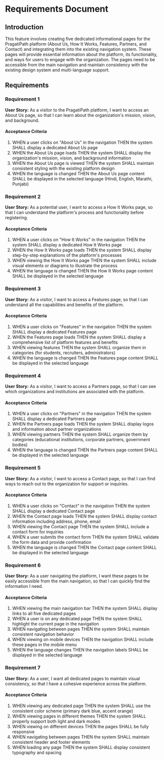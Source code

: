 # Requirements Document

## Introduction

This feature involves creating five dedicated informational pages for the PragatiPath platform (About Us, How It Works, Features, Partners, and Contact) and integrating them into the existing navigation system. These pages will provide essential information about the platform, its functionality, and ways for users to engage with the organization. The pages need to be accessible from the main navigation and maintain consistency with the existing design system and multi-language support.

## Requirements

### Requirement 1

**User Story:** As a visitor to the PragatiPath platform, I want to access an About Us page, so that I can learn about the organization's mission, vision, and background.

#### Acceptance Criteria

1. WHEN a user clicks on "About Us" in the navigation THEN the system SHALL display a dedicated About Us page
2. WHEN the About Us page loads THEN the system SHALL display the organization's mission, vision, and background information
3. WHEN the About Us page is viewed THEN the system SHALL maintain consistent styling with the existing platform design
4. WHEN the language is changed THEN the About Us page content SHALL be displayed in the selected language (Hindi, English, Marathi, Punjabi)

### Requirement 2

**User Story:** As a potential user, I want to access a How It Works page, so that I can understand the platform's process and functionality before registering.

#### Acceptance Criteria

1. WHEN a user clicks on "How It Works" in the navigation THEN the system SHALL display a dedicated How It Works page
2. WHEN the How It Works page loads THEN the system SHALL display step-by-step explanations of the platform's processes
3. WHEN viewing the How It Works page THEN the system SHALL include visual elements or diagrams to illustrate the process
4. WHEN the language is changed THEN the How It Works page content SHALL be displayed in the selected language

### Requirement 3

**User Story:** As a visitor, I want to access a Features page, so that I can understand all the capabilities and benefits of the platform.

#### Acceptance Criteria

1. WHEN a user clicks on "Features" in the navigation THEN the system SHALL display a dedicated Features page
2. WHEN the Features page loads THEN the system SHALL display a comprehensive list of platform features and benefits
3. WHEN viewing features THEN the system SHALL organize them in categories (for students, recruiters, administrators)
4. WHEN the language is changed THEN the Features page content SHALL be displayed in the selected language

### Requirement 4

**User Story:** As a visitor, I want to access a Partners page, so that I can see which organizations and institutions are associated with the platform.

#### Acceptance Criteria

1. WHEN a user clicks on "Partners" in the navigation THEN the system SHALL display a dedicated Partners page
2. WHEN the Partners page loads THEN the system SHALL display logos and information about partner organizations
3. WHEN viewing partners THEN the system SHALL organize them by categories (educational institutions, corporate partners, government bodies)
4. WHEN the language is changed THEN the Partners page content SHALL be displayed in the selected language

### Requirement 5

**User Story:** As a visitor, I want to access a Contact page, so that I can find ways to reach out to the organization for support or inquiries.

#### Acceptance Criteria

1. WHEN a user clicks on "Contact" in the navigation THEN the system SHALL display a dedicated Contact page
2. WHEN the Contact page loads THEN the system SHALL display contact information including address, phone, email
3. WHEN viewing the Contact page THEN the system SHALL include a contact form for inquiries
4. WHEN a user submits the contact form THEN the system SHALL validate the form data and provide confirmation
5. WHEN the language is changed THEN the Contact page content SHALL be displayed in the selected language

### Requirement 6

**User Story:** As a user navigating the platform, I want these pages to be easily accessible from the main navigation, so that I can quickly find the information I need.

#### Acceptance Criteria

1. WHEN viewing the main navigation bar THEN the system SHALL display links to all five dedicated pages
2. WHEN a user is on any dedicated page THEN the system SHALL highlight the current page in the navigation
3. WHEN navigating between pages THEN the system SHALL maintain consistent navigation behavior
4. WHEN viewing on mobile devices THEN the navigation SHALL include these pages in the mobile menu
5. WHEN the language changes THEN the navigation labels SHALL be displayed in the selected language

### Requirement 7

**User Story:** As a user, I want all dedicated pages to maintain visual consistency, so that I have a cohesive experience across the platform.

#### Acceptance Criteria

1. WHEN viewing any dedicated page THEN the system SHALL use the consistent color scheme (primary dark blue, accent orange)
2. WHEN viewing pages in different themes THEN the system SHALL properly support both light and dark modes
3. WHEN viewing on different devices THEN the pages SHALL be fully responsive
4. WHEN navigating between pages THEN the system SHALL maintain consistent header and footer elements
5. WHEN loading any page THEN the system SHALL display consistent typography and spacing
